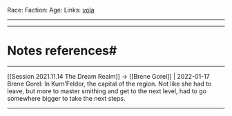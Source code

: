 
Race: 
Faction:
Age:
Links: [vola](vola.md)


---
---
# Notes references#
---

[[Session 2021.11.14 The Dream Realm]] -> [[Brene Gorel]] | 2022-01-17
Brene Gorel: In Kurn’Feldor, the capital of the region. Not like she had to leave, but more to master smithing and get to the next level, had to go somewhere bigger to take the next steps.

---

